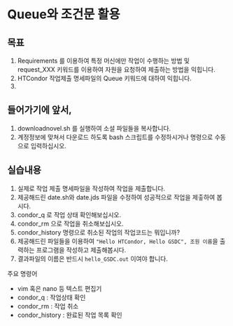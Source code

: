 # Queue와 조건문 활용

## 목표
1. Requirements 를 이용하여 특정 머신에만 작업이 수행하는 방법 및 request_XXX 키워드를 이용하여 자원을 요청하여 제출하는 방법을 익힙니다.
1. HTCondor 작업제출 명세파일의 Queue 키워드에 대하여 익힙니다.
3. 

## 들어가기에 앞서,
1. downloadnovel.sh 를 실행하여 소설 파일들을 복사합니다.
  1. 계정정보에 맞쳐서 다운로드 하도록 bash 스크립트를 수정하시거나 명령으로 수동으로 입력하십시오.

## 실습내용
1. 실제로 작업 제출 명세파일을 작성하여 작업을 제출합니다.
1. 제공해드린 date.sh와 date.jds 파일을 수정하여 성공적으로 작업을 제춯하여 봅시다.
1. condor_q 로 작업 상태 확인해보십시오. 
1. condor_rm 으로 작업을 취소해보십시오.
1. condor_history 명령으로 취소된 작업의 작업코드는 뭐입니까? 
1. 제공해드린 파일들을 이용하여 ```"Hello HTCondor, Hello GSDC", 조원 이름```을 출력하는 프로그램을 작성하고 제출해봅시다.
1. 결과파일의 이름은 반드시 ```hello_GSDC.out``` 이여야 합니다.

주요 명령어
* vim 혹은 nano 등 텍스트 편집기
* condor_q : 작업상태 확인
* condor_rm : 작업 취소
* condor_history : 완료된 작업 목록 확인
